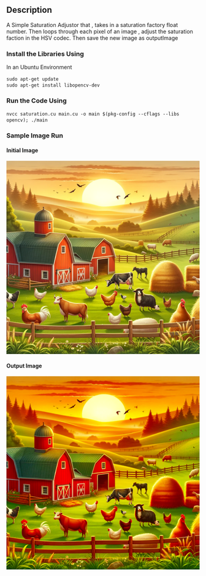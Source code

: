 
## Description
A Simple Saturation Adjustor that , takes in a saturation factory float number. Then loops through each pixel of an image , adjust the saturation faction in the HSV codec. Then save the new image as outputImage

### Install the Libraries Using
In an Ubuntu Environment
```
sudo apt-get update
sudo apt-get install libopencv-dev
```

### Run the Code Using
``` 
nvcc saturation.cu main.cu -o main $(pkg-config --cflags --libs opencv); ./main
```

### Sample Image Run 

#### Initial Image
<img src = "./farmImg.webp" style = "zoom:50%">

#### Output Image
<img src = "./outputImage.webp" style = "zoom:50%">